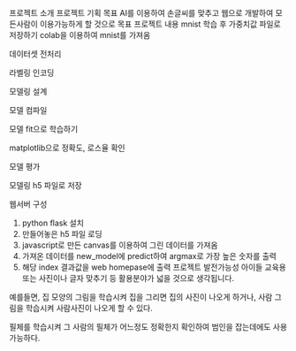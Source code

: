 
프로젝트 소개
프로젝트 기획 목표
AI를 이용하여 손글씨를 맞추고 웹으로 개발하여 모든사람이 이용가능하게 할 것으로 목표
프로젝트 내용
mnist 학습 후 가중치값 파일로 저장하기
colab을 이용하여 mnist를 가져옴

데이터셋 전처리

라벨링 인코딩

모델링 설계

모델 컴파일

모델 fit으로 학습하기

matplotlib으로 정확도, 로스율 확인

모델 평가

모델링 h5 파일로 저장

웹서버 구성
1) python flask 설치
2) 만들어놓은 h5 파일 로딩
3) javascript로 만든 canvas를 이용하여 그린 데이터를 가져옴
4) 가져온 데이터를 new_model에 predict하여 argmax로 가장 높은 숫자를 출력
5) 해당 index 결과값을 web homepase에 출력
프로젝트 발전가능성
아이들 교육용 또는 사진이나 글자 맞추기 등 활용분야가 넓을 것으로 생각됩니다.

예를들면, 집 모양의 그림을 학습시켜 집을 그리면 집의 사진이 나오게 하거나, 사람 그림을 학습시켜 사람사진이 나오게 할 수 있다.

필체를 학습시켜 그 사람의 필체가 어느정도 정확한지 확인하여 범인을 잡는데에도 사용 가능하다.

